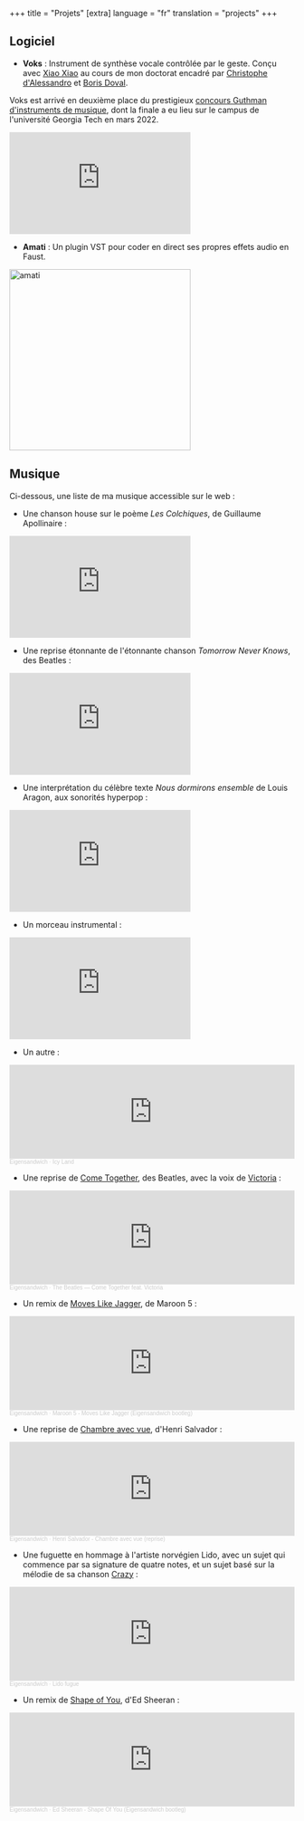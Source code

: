 +++
title = "Projets"
[extra]
language = "fr"
translation = "projects"
+++

Logiciel
---------

* **Voks** : Instrument de synthèse vocale contrôlée par le geste. Conçu avec [Xiao Xiao](http://portfolio.xiaosquared.com/) au cours de mon doctorat encadré par [Christophe d'Alessandro](http://www.lam.jussieu.fr/Membres/DAlessandro/index.php) et [Boris Doval](http://www.lam.jussieu.fr/Membres/Doval/index.php).

Voks est arrivé en deuxième place du prestigieux [concours Guthman d'instruments de musique](https://guthman.gatech.edu/2022-finalists#tvoks), dont la finale a eu lieu sur le campus de l'université Georgia Tech en mars 2022.

<iframe width="320" height="180" src="https://www.youtube-nocookie.com/embed/jJdVsv_-WIo" title="YouTube video player" frameborder="0" allow="accelerometer; autoplay; clipboard-write; encrypted-media; gyroscope; picture-in-picture" allowfullscreen></iframe>

* **Amati** : Un plugin VST pour coder en direct ses propres effets audio en Faust.

<img src="/assets/images/amati.png" alt="amati" width="320"/>

Musique
--------

Ci-dessous, une liste de ma musique accessible sur le web :

* Une chanson house sur le poème *Les Colchiques*, de Guillaume Apollinaire :
<iframe width="320" height="180" src="https://www.youtube-nocookie.com/embed/Iha8YAQTzro" title="YouTube video player" frameborder="0" allow="accelerometer; autoplay; clipboard-write; encrypted-media; gyroscope; picture-in-picture" allowfullscreen></iframe>

* Une reprise étonnante de l'étonnante chanson *Tomorrow Never Knows*, des Beatles :
<iframe width="320" height="180" src="https://www.youtube-nocookie.com/embed/hQGUeKgqWlA" title="YouTube video player" frameborder="0" allow="accelerometer; autoplay; clipboard-write; encrypted-media; gyroscope; picture-in-picture" allowfullscreen></iframe>

* Une interprétation du célèbre texte *Nous dormirons ensemble* de Louis Aragon, aux sonorités hyperpop :
<iframe width="320" height="180" src="https://www.youtube-nocookie.com/embed/rtl5l-eysk4" title="YouTube video player" frameborder="0" allow="accelerometer; autoplay; clipboard-write; encrypted-media; gyroscope; picture-in-picture" allowfullscreen></iframe>

* Un morceau instrumental :
<iframe width="320" height="180" src="https://www.youtube-nocookie.com/embed/dtxTwcpSpKU" title="YouTube video player" frameborder="0" allow="accelerometer; autoplay; clipboard-write; encrypted-media; gyroscope; picture-in-picture" allowfullscreen></iframe>

* Un autre :
<iframe width="100%" height="166" scrolling="no" frameborder="no" allow="autoplay" src="https://w.soundcloud.com/player/?url=https%3A//api.soundcloud.com/tracks/1095856666&color=%23272727&auto_play=false&hide_related=false&show_comments=true&show_user=true&show_reposts=false&show_teaser=true"></iframe><div style="font-size: 10px; color: #cccccc;line-break: anywhere;word-break: normal;overflow: hidden;white-space: nowrap;text-overflow: ellipsis; font-family: Interstate,Lucida Grande,Lucida Sans Unicode,Lucida Sans,Garuda,Verdana,Tahoma,sans-serif;font-weight: 100;"><a href="https://soundcloud.com/eigensandwich" title="Eigensandwich" target="_blank" style="color: #cccccc; text-decoration: none;">Eigensandwich</a> · <a href="https://soundcloud.com/eigensandwich/icy-land" title="Icy Land" target="_blank" style="color: #cccccc; text-decoration: none;">Icy Land</a></div>

* Une reprise de [Come Together](https://www.youtube.com/watch?v=oolpPmuK2I8), des Beatles, avec la voix de [Victoria](https://www.instagram.com/kahndlelight/) :
<iframe width="100%" height="166" scrolling="no" frameborder="no" allow="autoplay" src="https://w.soundcloud.com/player/?url=https%3A//api.soundcloud.com/tracks/746065693&color=%23272727&auto_play=false&hide_related=false&show_comments=true&show_user=true&show_reposts=false&show_teaser=true"></iframe><div style="font-size: 10px; color: #cccccc;line-break: anywhere;word-break: normal;overflow: hidden;white-space: nowrap;text-overflow: ellipsis; font-family: Interstate,Lucida Grande,Lucida Sans Unicode,Lucida Sans,Garuda,Verdana,Tahoma,sans-serif;font-weight: 100;"><a href="https://soundcloud.com/eigensandwich" title="Eigensandwich" target="_blank" style="color: #cccccc; text-decoration: none;">Eigensandwich</a> · <a href="https://soundcloud.com/eigensandwich/come-together" title="The Beatles — Come Together feat. Victoria" target="_blank" style="color: #cccccc; text-decoration: none;">The Beatles — Come Together feat. Victoria</a></div>

* Un remix de [Moves Like Jagger](https://www.youtube.com/watch?v=iEPTlhBmwRg), de Maroon 5 :
<iframe width="100%" height="166" scrolling="no" frameborder="no" allow="autoplay" src="https://w.soundcloud.com/player/?url=https%3A//api.soundcloud.com/tracks/484453197&color=%23272727&auto_play=false&hide_related=false&show_comments=true&show_user=true&show_reposts=false&show_teaser=true"></iframe><div style="font-size: 10px; color: #cccccc;line-break: anywhere;word-break: normal;overflow: hidden;white-space: nowrap;text-overflow: ellipsis; font-family: Interstate,Lucida Grande,Lucida Sans Unicode,Lucida Sans,Garuda,Verdana,Tahoma,sans-serif;font-weight: 100;"><a href="https://soundcloud.com/eigensandwich" title="Eigensandwich" target="_blank" style="color: #cccccc; text-decoration: none;">Eigensandwich</a> · <a href="https://soundcloud.com/eigensandwich/jagger" title="Maroon 5 - Moves Like Jagger (Eigensandwich bootleg)" target="_blank" style="color: #cccccc; text-decoration: none;">Maroon 5 - Moves Like Jagger (Eigensandwich bootleg)</a></div>

* Une reprise de [Chambre avec vue](https://www.youtube.com/watch?v=RFlEHyjVe00), d'Henri Salvador :
<iframe width="100%" height="166" scrolling="no" frameborder="no" allow="autoplay" src="https://w.soundcloud.com/player/?url=https%3A//api.soundcloud.com/tracks/480633492&color=%23272727&auto_play=false&hide_related=false&show_comments=true&show_user=true&show_reposts=false&show_teaser=true"></iframe><div style="font-size: 10px; color: #cccccc;line-break: anywhere;word-break: normal;overflow: hidden;white-space: nowrap;text-overflow: ellipsis; font-family: Interstate,Lucida Grande,Lucida Sans Unicode,Lucida Sans,Garuda,Verdana,Tahoma,sans-serif;font-weight: 100;"><a href="https://soundcloud.com/eigensandwich" title="Eigensandwich" target="_blank" style="color: #cccccc; text-decoration: none;">Eigensandwich</a> · <a href="https://soundcloud.com/eigensandwich/chambre" title="Henri Salvador - Chambre avec vue (reprise)" target="_blank" style="color: #cccccc; text-decoration: none;">Henri Salvador - Chambre avec vue (reprise)</a></div>

* Une fuguette en hommage à l'artiste norvégien Lido, avec un sujet qui commence par sa signature de quatre notes, et un sujet basé sur la mélodie de sa chanson [Crazy](https://www.youtube.com/watch?v=z0z6KnDNyag) :
<iframe width="100%" height="166" scrolling="no" frameborder="no" allow="autoplay" src="https://w.soundcloud.com/player/?url=https%3A//api.soundcloud.com/tracks/324639993&color=%23272727&auto_play=false&hide_related=false&show_comments=true&show_user=true&show_reposts=false&show_teaser=true"></iframe><div style="font-size: 10px; color: #cccccc;line-break: anywhere;word-break: normal;overflow: hidden;white-space: nowrap;text-overflow: ellipsis; font-family: Interstate,Lucida Grande,Lucida Sans Unicode,Lucida Sans,Garuda,Verdana,Tahoma,sans-serif;font-weight: 100;"><a href="https://soundcloud.com/eigensandwich" title="Eigensandwich" target="_blank" style="color: #cccccc; text-decoration: none;">Eigensandwich</a> · <a href="https://soundcloud.com/eigensandwich/lido-fugue" title="Lido fugue" target="_blank" style="color: #cccccc; text-decoration: none;">Lido fugue</a></div>

* Un remix de [Shape of You](https://www.youtube.com/watch?v=JGwWNGJdvx8), d'Ed Sheeran :
<iframe width="100%" height="166" scrolling="no" frameborder="no" allow="autoplay" src="https://w.soundcloud.com/player/?url=https%3A//api.soundcloud.com/tracks/317201833&color=%23272727&auto_play=false&hide_related=false&show_comments=true&show_user=true&show_reposts=false&show_teaser=true"></iframe><div style="font-size: 10px; color: #cccccc;line-break: anywhere;word-break: normal;overflow: hidden;white-space: nowrap;text-overflow: ellipsis; font-family: Interstate,Lucida Grande,Lucida Sans Unicode,Lucida Sans,Garuda,Verdana,Tahoma,sans-serif;font-weight: 100;"><a href="https://soundcloud.com/eigensandwich" title="Eigensandwich" target="_blank" style="color: #cccccc; text-decoration: none;">Eigensandwich</a> · <a href="https://soundcloud.com/eigensandwich/shape-of-you" title="Ed Sheeran - Shape Of You (Eigensandwich bootleg)" target="_blank" style="color: #cccccc; text-decoration: none;">Ed Sheeran - Shape Of You (Eigensandwich bootleg)</a></div>
